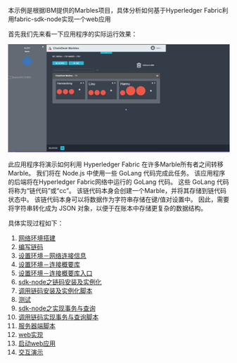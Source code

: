 本示例是根据IBM提供的Marbles项目，具体分析如何基于Hyperledger Fabric利用fabric-sdk-node实现一个web应用

首先我们先来看一下应用程序的实际运行效果：

![example](./md/img/example.gif)

此应用程序将演示如何利用 Hyperledger Fabric 在许多Marble所有者之间转移Marble。 我们将在 Node.js 中使用一些 GoLang 代码完成此任务。 该应用程序的后端将在Hyperledger Fabric网络中运行的 GoLang 代码。 这些 GoLang 代码将称为“链代码”或“cc”。 该链代码本身会创建一个Marble，并将其存储到链代码状态中。 该链代码本身可以将数据作为字符串存储在键/值对设置中。 因此，需要将字符串转化成为 JSON 对象，以便于在账本中存储更复杂的数据结构。

具体实现过程如下：

1. [网络环境搭建](https://github.com/kevin-hf/kevin-marbles/blob/master/md/1.%20网络环境搭建.md)
2. [编写链码](https://github.com/kevin-hf/kevin-marbles/blob/master/md/2.%20%E7%BC%96%E5%86%99%E9%93%BE%E7%A0%81.md)
3. [设置环境－网络连接信息](https://github.com/kevin-hf/kevin-marbles/blob/master/md/3.%20%E8%AE%BE%E7%BD%AE%E7%8E%AF%E5%A2%83-%E7%BD%91%E7%BB%9C%E8%BF%9E%E6%8E%A5%E4%BF%A1%E6%81%AF.md)
4. [设置环境－连接概要库](https://github.com/kevin-hf/kevin-marbles/blob/master/md/4.%20%E8%AE%BE%E7%BD%AE%E7%8E%AF%E5%A2%83-%E8%BF%9E%E6%8E%A5%E6%A6%82%E8%A6%81%E5%BA%93.md)
5. [设置环境－连接概要库入口](https://github.com/kevin-hf/kevin-marbles/blob/master/md/5.%20%E8%AE%BE%E7%BD%AE%E7%8E%AF%E5%A2%83-%E8%BF%9E%E6%8E%A5%E6%A6%82%E8%A6%81%E5%BA%93%E5%85%A5%E5%8F%A3.md)
6. [sdk-node之链码安装及实例化](https://github.com/kevin-hf/kevin-marbles/blob/master/md/6.%20sdk-node%E4%B9%8B%E9%93%BE%E7%A0%81%E5%AE%89%E8%A3%85%E5%8F%8A%E5%AE%9E%E4%BE%8B%E5%8C%96.md)
7. [调用链码安装及实例化脚本](https://github.com/kevin-hf/kevin-marbles/blob/master/md/7.%20%E8%B0%83%E7%94%A8%E9%93%BE%E7%A0%81%E5%AE%89%E8%A3%85%E5%8F%8A%E5%AE%9E%E4%BE%8B%E5%8C%96%E8%84%9A%E6%9C%AC.md)
8. [测试](https://github.com/kevin-hf/kevin-marbles/blob/master/md/8.%20%E6%B5%8B%E8%AF%95.md)
9. [sdk-node之实现事务与查询](https://github.com/kevin-hf/kevin-marbles/blob/master/md/9.%20sdk-node%E4%B9%8B%E5%AE%9E%E7%8E%B0%E4%BA%8B%E5%8A%A1%E4%B8%8E%E6%9F%A5%E8%AF%A2.md)
10. [调用链码实现事务与查询脚本](https://github.com/kevin-hf/kevin-marbles/blob/master/md/10.%20%E8%B0%83%E7%94%A8%E9%93%BE%E7%A0%81%E5%AE%9E%E7%8E%B0%E4%BA%8B%E5%8A%A1%E5%8F%8A%E6%9F%A5%E8%AF%A2%E8%84%9A%E6%9C%AC.md)
11. [服务器端脚本](https://github.com/kevin-hf/kevin-marbles/blob/master/md/11.%20%E6%9C%8D%E5%8A%A1%E5%99%A8%E7%AB%AF%E8%84%9A%E6%9C%AC.md)
12. [web实现](https://github.com/kevin-hf/kevin-marbles/blob/master/md/12.%20web%E5%AE%9E%E7%8E%B0.md)
13. [启动web应用](https://github.com/kevin-hf/kevin-marbles/blob/master/md/13.%20%E5%90%AF%E5%8A%A8Web%E5%BA%94%E7%94%A8.md)
14. [交互演示](https://github.com/kevin-hf/kevin-marbles/blob/master/md/14.%20%E4%BA%A4%E4%BA%92%E6%BC%94%E7%A4%BA.md)

